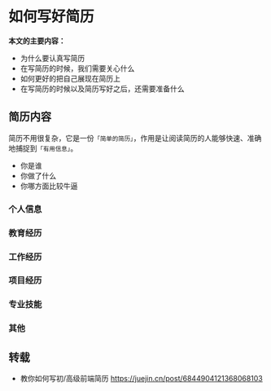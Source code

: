 # 如何写好简历

**本文的主要内容：**

- 为什么要认真写简历
- 在写简历的时候，我们需要关心什么
- 如何更好的把自己展现在简历上
- 在写简历的时候以及简历写好之后，还需要准备什么

## 简历内容

简历不用很复杂，它是一份`「简单的简历」`，作用是让阅读简历的人能够快速、准确地捕捉到`「有用信息」`。

- 你是谁
- 你做了什么
- 你哪方面比较牛逼

### 个人信息

### 教育经历

### 工作经历

### 项目经历

### 专业技能

### 其他

## 转载

- 教你如何写初/高级前端简历 <https://juejin.cn/post/6844904121368068103>